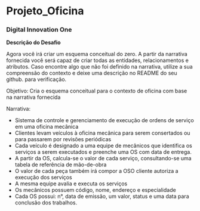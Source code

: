 # Projeto_Oficina

### Digital Innovation One

**Descrição do Desafio**

Agora você irá criar um esquema conceitual do zero. A partir da narrativa fornecida você será capaz de criar todas as entidades, relacionamentos e atributos. Caso encontre algo que não foi definido na narrativa, utilize a sua compreensão do contexto e deixe uma descrição no README do seu github. para verificação.

Objetivo:
Cria o esquema conceitual para o contexto de oficina com base na narrativa fornecida

Narrativa:
* Sistema de controle e gerenciamento de execução de ordens de serviço em uma oficina mecânica
* Clientes levam veículos à oficina mecânica para serem consertados ou para passarem por revisões  periódicas
* Cada veículo é designado a uma equipe de mecânicos que identifica os serviços a serem executados e preenche uma OS com data de entrega.
* A partir da OS, calcula-se o valor de cada serviço, consultando-se uma tabela de referência de mão-de-obra
* O valor de cada peça também irá compor a OSO cliente autoriza a execução dos serviços
* A mesma equipe avalia e executa os serviços
* Os mecânicos possuem código, nome, endereço e especialidade
* Cada OS possui: n°, data de emissão, um valor, status e uma data para conclusão dos trabalhos.
